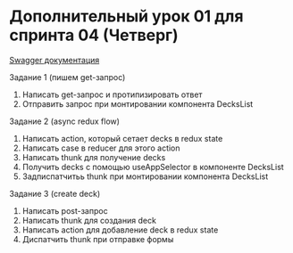 # Дополнительный урок 01 для спринта 04 (Четверг)

[Swagger документация](https://api.flashcards.andrii.es/docs)

Задание 1 (пишем get-запрос)
1. Написать get-запрос и протипизировать ответ
2. Отправить запрос при монтировании компонента DecksList

Задание 2 (async redux flow)
1. Написать action, который сетает decks в redux state
2. Написать case в reducer для этого action
3. Написать thunk для получение decks
4. Получить decks с помощью useAppSelector в компоненте DecksList
5. Задписпатчитьь thunk при монтировании компонента DecksList

Задание 3 (create deck)
1. Написать post-запрос
2. Написать thunk для создания deck
3. Написать action для добавление deck в redux state
4. Диспатчить thunk при отправке формы